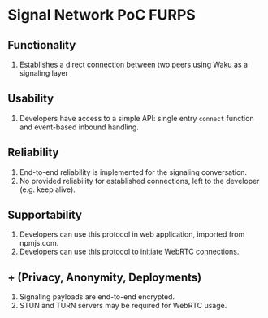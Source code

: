 # Signal Network PoC FURPS

## Functionality

1. Establishes a direct connection between two peers using Waku as a signaling layer

## Usability

1. Developers have access to a simple API: single entry `connect` function and event-based inbound handling.

## Reliability

1. End-to-end reliability is implemented for the signaling conversation.
2. No provided reliability for established connections, left to the developer (e.g. keep alive).

## Supportability

1. Developers can use this protocol in web application, imported from npmjs.com.
2. Developers can use this protocol to initiate WebRTC connections.

## + (Privacy, Anonymity, Deployments)

1. Signaling payloads are end-to-end encrypted.
2. STUN and TURN servers may be required for WebRTC usage.
